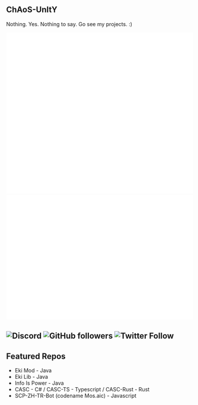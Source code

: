 ## ChAoS-UnItY 
Nothing. Yes. Nothing to say. Go see my projects. :)

![github stats](https://raw.githubusercontent.com/ChAoSUnItY/github-stats/db2c3e7d84dcabbcedcea24473419519df64283d/generated/overview.svg) ![Top Langs](https://raw.githubusercontent.com/ChAoSUnItY/github-stats/db2c3e7d84dcabbcedcea24473419519df64283d/generated/languages.svg)

![Discord](https://img.shields.io/discord/475654902610395146?color=black&label=My%20Discord%20Server&logo=discord&style=for-the-badge)  ![GitHub followers](https://img.shields.io/github/followers/ChAoSUnItY?color=black&logo=github&style=for-the-badge)  ![Twitter Follow](https://img.shields.io/twitter/follow/KyleLin921021?color=black&logo=twitter&style=for-the-badge)
------
## Featured Repos
- Eki Mod - Java
- Eki Lib - Java
- Info Is Power - Java
- CASC - C# / CASC-TS - Typescript / CASC-Rust - Rust
- SCP-ZH-TR-Bot (codename Mos.aic) - Javascript
